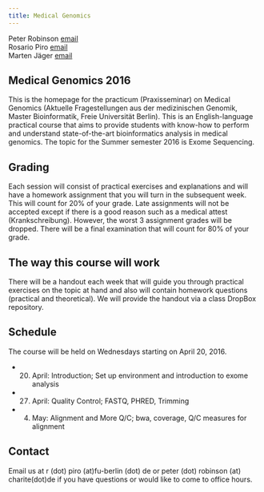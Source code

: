 ```yaml
---
title: Medical Genomics
---
```


Peter Robinson [email](mailto:peter.robinson@charite.de)  
Rosario Piro [email](mailto:‎r.piro@fu-berlin.de])  
Marten Jäger [email](mailto:marten.jaeger@charite.de)  




Medical Genomics 2016
------------------
This is the homepage for the practicum (Praxisseminar) on Medical Genomics (Aktuelle Fragestellungen aus der medizinischen Genomik, Master Bioinformatik, Freie Universität Berlin). This is an English-language practical course that aims to provide students with know-how to perform and understand state-of-the-art bioinformatics analysis in medical genomics. The topic for the Summer semester 2016 is Exome Sequencing.

Grading
-------
Each session will consist of practical exercises and explanations and will have a homework assignment that you will turn in the subsequent week. This will count for 20% of your grade. Late assignments will not be accepted except if there is a good reason such as a medical attest (Krankschreibung). However, the worst 3 assignment grades will be dropped. There will be a final examination that will count for 80% of your grade.

The way this course will work
----------------------------
There will be a handout each week that will guide you through practical exercises on the topic at hand and also will contain homework questions (practical and theoretical). We will provide the handout via a class DropBox repository.



Schedule
------------------
The course will be held on Wednesdays starting on April 20, 2016. 

* 20. April:  Introduction; Set up environment and introduction to exome analysis
* 27. April: Quality Control; FASTQ, PHRED, Trimming
* 4. May: Alignment and More Q/C; bwa, coverage, Q/C measures for alignment 







Contact
----------------------
Email us at r (dot) piro (at)fu-berlin (dot) de or peter (dot) robinson (at) charite(dot)de if you have questions or would like to come to office hours.
